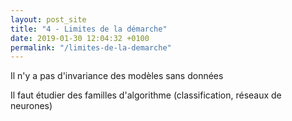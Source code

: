 ```yaml
---
layout: post_site
title: "4 - Limites de la démarche"
date: 2019-01-30 12:04:32 +0100
permalink: "/limites-de-la-demarche"
---
```


Il n'y a pas d'invariance des modèles sans données

Il faut étudier des familles d'algorithme (classification, réseaux de neurones)
